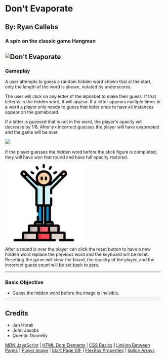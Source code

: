 # Don't Evaporate

## By: Ryan Callebs

### A spin on the classic game Hangman

## ![Don't Evaporate](https://media.tenor.com/3W-jeEA5pgsAAAAi/evaporate-disappear.gif)

### Gameplay

A user attempts to guess a random hidden word shown that at the start, only the length of the word is shown, notated by underscores.

The user will click on any letter of the alphabet to make their guess. If that letter is in the hidden word, it will appear. If a letter appears multiple times in a word a player only needs to guess that letter once to have all instances appear on the gameboard.

If a letter is guessed that is not in the word, the player's opacity will decrease by 1/6. After six incorrect guesses the player will have evaporated and the game will be over.

<img src="https://c02.purpledshub.com/uploads/sites/41/2020/05/GettyImages-626880692-c-3347c4e.jpg?w=940&webp=1" width="350"/>

If the player guesses the hidden word before the stick figure is completed, they will have won that round and have full opacity restored.

<img src="./assets/image.png" width="250"/>

After a round is over the player can click the reset button to have a new hidden word replace the previous word and the keyboard will be reset. Resetting the game will clear the board, the opacity of the player, and the incorrect guess count will be set back to zero.

---

### Basic Objective

- Guess the hidden word before the image is invisible.

---

## Credits

- Jan Horak
- John Jacobs
- Quentin Donnelly

[MDN JavaScript](https://developer.mozilla.org/en-US/docs/Web/JavaScript) | [HTML Dom Elements](https://www.w3schools.com/jsref/dom_obj_all.asp) | [CSS Basics](https://www.w3schools.com/css/default.asp) | [Linking Between Pages](https://www.w3schools.com/js/js_window_location.asp) | [Player Image](https://www.vecteezy.com/vector-art/38104978-funny-stick-figure-hand-drawn-style-for-print) | [Start Page GIF](https://tenor.com/view/peace-ghost-gif-4978918) | [FlexBox Properties](https://css-tricks.com/snippets/css/a-guide-to-flexbox/) | [Splice Arrays](https://developer.mozilla.org/en-US/docs/Web/JavaScript/Reference/Global_Objects/Array/splice)
